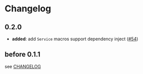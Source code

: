 # Changelog

## 0.2.0

- **added**: add `Service` macros support dependency inject ([#54])

[#54]: https://github.com/spring-rs/spring-rs/pull/54

## before 0.1.1

see [CHANGELOG](../CHANGELOG.md)